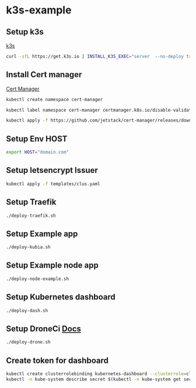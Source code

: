 # k3s-example

## Setup k3s
[k3s](https://k3s.io/)
```bash
curl -sfL https://get.k3s.io | INSTALL_K3S_EXEC="server  --no-deploy traefik" sh -
```
## Install Cert manager

[Cert Manager](https://docs.cert-manager.io/en/latest/getting-started/install/kubernetes.html)

```bash
kubectl create namespace cert-manager

kubectl label namespace cert-manager certmanager.k8s.io/disable-validation=true

kubectl apply -f https://github.com/jetstack/cert-manager/releases/download/v0.8.0/cert-manager.yaml

```
## Setup Env HOST
```bash
export HOST="domain.com"
```
## Setup letsencrypt Issuer
```bash
kubectl apply -f templates/clus.yaml
```
## Setup Traefik
```bash
./deploy-traefik.sh
```
## Setup Example app
```bash
./deploy-kubia.sh
```
## Setup Example node app
```bash
./deploy-node-example.sh
```
## Setup Kubernetes dashboard
```bash
./deploy-dash.sh
```
## Setup DroneCi [Docs](https://docs.drone.io/installation/github/kubernetes/)

```bash
./deploy-drone.sh
```
## Create token for dashboard
```bash
kubectl create clusterrolebinding kubernetes-dashboard --clusterrole=cluster-admin --serviceaccount=kube-system:kubernetes-dashboard
kubectl -n kube-system describe secret $(kubectl -n kube-system get secret | grep admin-user | awk '{print $1}')
```